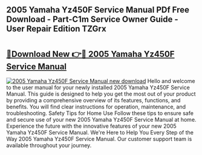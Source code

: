 ## 2005 Yamaha Yz450F Service Manual PDf Free Download - Part-C1m Service Owner Guide - User Repair Edition TZGrx

# <h2><a href="http://bc30361.oget.top/?id=2005+Yamaha+Yz450F+Service+Manual">🔗Download New 👉🔴 2005 Yamaha Yz450F Service Manual</a></h2>

[![2005 Yamaha Yz450F Service Manual new download](https://i.imgur.com/5g1atiW.png)](http://bc30361.oget.top/?id=2005+Yamaha+Yz450F+Service+Manual)
Hello and welcome to the user manual for your newly installed 2005 Yamaha Yz450F Service Manual. This guide is designed to help you get the most out of your product by providing a comprehensive overview of its features, functions, and benefits. You will find clear instructions for operation, maintenance, and troubleshooting. Safety Tips for Home Use Follow these tips to ensure safe and secure use of your new 2005 Yamaha Yz450F Service Manual at home. Experience the future with the innovative features of your new 2005 Yamaha Yz450F Service Manual. We're Here to Help You Every Step of the Way 2005 Yamaha Yz450F Service Manual. Our customer support team is available throughout your journey.
